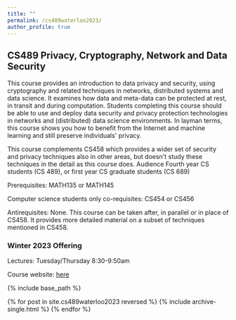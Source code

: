 ```yaml
---
title: ""
permalink: /cs489waterloo2023/
author_profile: true
---
```


<h2>CS489 Privacy, Cryptography, Network and Data Security</h2>

 This course provides an introduction to data privacy and security, using cryptography and related techniques in networks, distributed systems and data science. It examines how data and meta-data can be protected at rest, in transit and during computation. Students completing this course should be able to use and deploy data security and privacy protection technologies in networks and (distributed) data science environments. In layman terms, this course shows you how to benefit from the Internet and machine learning and still preserve individuals' privacy. 
 
 This course complements CS458 which provides a wider set of security and privacy techniques also in other areas, but doesn't study these techniques in the detail as this course does. Audience Fourth year CS students (CS 489), or first year CS graduate students (CS 689) 
 
 Prerequisites: MATH135 or MATH145
 
 Computer science students only co-requisites: CS454 or CS456 
 
 Antirequisites: None. This course can be taken after, in parallel or in place of CS458. It provides more detailed material on a subset of techniques mentioned in CS458.


<h3>Winter 2023 Offering</h3>
Lectures: Tuesday/Thursday 8:30-9:50am

Course website: [here](https://crysp.uwaterloo.ca/courses/data-sp/W23/)



{% include base_path %}

{% for post in site.cs489waterloo2023 reversed %}
  {% include archive-single.html %}
{% endfor %}
